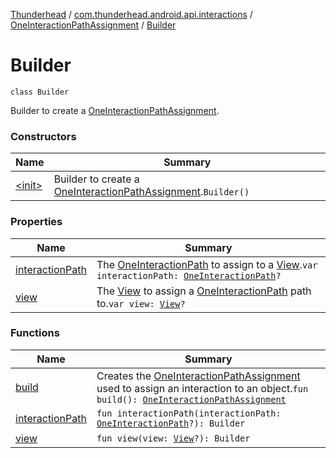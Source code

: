 [Thunderhead](../../../index.md) / [com.thunderhead.android.api.interactions](../../index.md) / [OneInteractionPathAssignment](../index.md) / [Builder](./index.md)

# Builder

`class Builder`

Builder to create a [OneInteractionPathAssignment](../index.md).

### Constructors

| Name | Summary |
|---|---|
| [&lt;init&gt;](-init-.md) | Builder to create a [OneInteractionPathAssignment](../index.md).`Builder()` |

### Properties

| Name | Summary |
|---|---|
| [interactionPath](interaction-path.md) | The [OneInteractionPath](../../-one-interaction-path/index.md) to assign to a [View](https://whatever/android/view/View.html).`var interactionPath: `[`OneInteractionPath`](../../-one-interaction-path/index.md)`?` |
| [view](view.md) | The [View](https://whatever/android/view/View.html) to assign a [OneInteractionPath](../../-one-interaction-path/index.md) path to.`var view: `[`View`](https://whatever/android/view/View.html)`?` |

### Functions

| Name | Summary |
|---|---|
| [build](build.md) | Creates the [OneInteractionPathAssignment](../index.md) used to assign an interaction to an object.`fun build(): `[`OneInteractionPathAssignment`](../index.md) |
| [interactionPath](interaction-path.md) | `fun interactionPath(interactionPath: `[`OneInteractionPath`](../../-one-interaction-path/index.md)`?): Builder` |
| [view](view.md) | `fun view(view: `[`View`](https://whatever/android/view/View.html)`?): Builder` |
